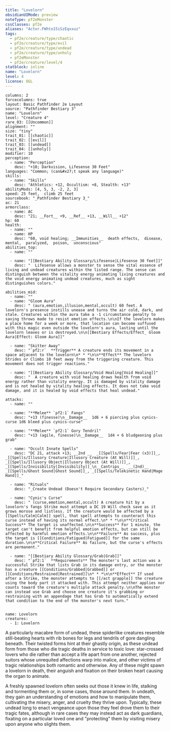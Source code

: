 ```yaml
---
title: "Lovelorn"
obsidianUIMode: preview
noteType: pf2eMonster
cssClasses: pf2e
aliases: "Actor.FWhto15iSzEqxxuz" 
tags:
  - pf2e/creature/type/chaotic
  - pf2e/creature/type/evil
  - pf2e/creature/type/undead
  - pf2e/creature/type/unholy
  - pf2eMonster
  - pf2e/creature/level/4
statblock: inline
name: "Lovelorn"
level: 4
license: OGL
---
```


```statblock
columns: 2
forcecolumns: true
layout: Basic Pathfinder 2e Layout
source: "Pathfinder Bestiary 3"
name: "Lovelorn"
level: "Creature 4"
rare_03: [[Uncommon]]
alignment: ""
size: "tiny"
trait_01: [[chaotic]]
trait_02: [[evil]]
trait_03: [[undead]]
trait_04: [[unholy]]
modifier: 10
perception:
  - name: "Perception"
    desc: "+10; Darkvision, Lifesense 30 Feet"
languages: "Common; (can&#x27;t speak any language)"
skills:
  - name: "Skills"
    desc: "Athletics: +12, Occultism: +8, Stealth: +13"
abilityMods: [4, 5, 3, -2, 2, 3]
speed: 25 feet,  climb 25 feet
sourcebook: "_Pathfinder Bestiary 3_"
ac: 21
armorclass:
  - name: AC
    desc: "21; __Fort__ +9, __Ref__ +13, __Will__ +12"
hp: 60
health:
  - name: ""
  - name: HP
    desc: "60, void healing; __Immunities__  death effects,  disease,  mental,  paralyzed,  poison,  unconscious"
abilities_top:
  - name: ""

  - name: "[[Bestiary Ability Glossary/Lifesense|Lifesense 30 feet]]"
    desc: "  Lifesense allows a monster to sense the vital essence of living and undead creatures within the listed range. The sense can distinguish between the vitality energy animating living creatures and the void energy animating undead creatures, much as sight distinguishes colors."

abilities_mid:
  - name: ""
  - name: "Gloom Aura"
    desc: " (aura,emotion,illusion,mental,occult) 60 feet. A lovelorn's presence instills unease and turns the air cold, dark, and stale. Creatures within the aura take a -1 circumstance penalty to saving throws made to resist emotion effects.\n\nIf the lovelorn makes a place home for a week or more, that location can become suffused with this magic even outside the lovelorn's aura, lasting until the lovelorn leaves or is destroyed.\n\n[[Bestiary Effects/Effect_ Gloom Aura|Effect: Gloom Aura]]"

  - name: "Skitter Away"
    desc: "`pf2:r`  **Trigger** A creature ends its movement in a space adjacent to the lovelorn\n* * *\n\n**Effect** The lovelorn Strides or Climbs 10 feet away from the triggering creature. This movement does not trigger reactions."

  - name: "[[Bestiary Ability Glossary/Void Healing|Void Healing]]"
    desc: "  A creature with void healing draws health from void energy rather than vitality energy. It is damaged by vitality damage and is not healed by vitality healing effects. It does not take void damage, and it is healed by void effects that heal undead."

attacks:
  - name: ""

  - name: "**Melee** `pf2:1` Fangs"
    desc: "+13 (finesse)\n__Damage__  1d6 + 6 piercing plus cynics-curse 1d6 bleed plus cynics-curse"

  - name: "**Melee** `pf2:1` Gory Tendril"
    desc: "+13 (agile, finesse)\n__Damage__  1d4 + 6 bludgeoning plus grab"

  - name: "Occult Innate Spells"
    desc: "DC 21, attack +13; __2nd __  _[[Spells/Fear|Fear (x3)]]_, _[[Spells/Illusory Creature|Illusory Creature (At Will)]]_, _[[Spells/Illusory Object|Illusory Object (At Will)]]_, _[[Spells/Invisibility|Invisibility]]_\n__Cantrips__  __(2nd)__ _[[Spells/Ghost Sound|Ghost Sound]]_, _[[Spells/Telekinetic Hand|Mage Hand]]_"

  - name: "Rituals"
    desc: "_Create Undead (Doesn't Require Secondary Casters)_"

  - name: "Cynic's Curse"
    desc: " (curse,emotion,mental,occult) A creature hit by a lovelorn's fangs Strike must attempt a DC 19 Will check save as it grows morose and listless. If the creature would be affected by a [[Spells/Calm|Calm]] spell, that spell attempts to counteract this curse instead of having its normal effect.\n* * *\n\n**Critical Success** The target is unaffected.\n\n**Success** For 1 minute, the target can't benefit from helpful emotion effects, but can still be affected by harmful emotion effects.\n\n**Failure** As success, plus the target is [[Conditions/Fatigued|Fatigued]] for the same duration.\n\n**Critical Failure** As failure, but the curse's effects are permanent."

  - name: "[[Bestiary Ability Glossary/Grab|Grab]]"
    desc: "`pf2:1`  **Requirements** The monster's last action was a successful Strike that lists Grab in its damage entry, or the monster has a creature [[Conditions/Grabbed|Grabbed]] or [[Conditions/Restrained|Restrained]]\n* * *\n\n**Effect** If used after a Strike, the monster attempts to [[/act grapple]] the creature using the body part it attacked with. This attempt neither applies nor counts toward the creature's multiple attack penalty.\n\nThe monster can instead use Grab and choose one creature it's grabbing or restraining with an appendage that has Grab to automatically extend that condition to the end of the monster's next turn."
 
```

```encounter-table
name: Lovelorn
creatures:
  - 1: Lovelorn
```



A particularly macabre form of undead, these spiderlike creatures resemble still-beating hearts with rib bones for legs and tendrils of gore dangling beneath. Their twisted forms hint at their ghastly origin, as these undead form from those who die tragic deaths in service to toxic love: star-crossed lovers who die rather than accept a life apart from one another, rejected suitors whose unrequited affections warp into malice, and other victims of tragic relationships both romantic and otherwise. Any of these might spawn a lovelorn in death, their anguish and fixation on their broken heart causing the organ to animate.

A freshly spawned lovelorn often seeks out those it knew in life, stalking and tormenting them or, in some cases, those around them. In undeath, they gain an understanding of emotions and how to manipulate them, cultivating the misery, anger, and cruelty they thrive upon. Typically, these undead long to enact vengeance upon those they feel drove them to their tragic fates, although in rare cases they may instead act as dark guardians, fixating on a particular loved one and "protecting" them by visiting misery upon anyone who slights them.
